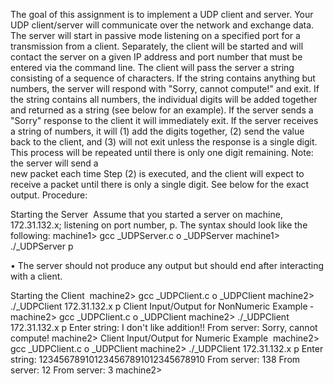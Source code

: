 
The goal of this assignment is to implement a UDP client and server. Your UDP client/server 
will communicate over the network and exchange data. 
The server will start in passive mode listening on a specified port for a transmission from a 
client. Separately, the client will be started and will contact the server on a given IP address 
and port number that must be entered via the command line. The client will pass the server 
a string consisting of a sequence of characters. If the string contains anything but numbers, 
the server will respond with "Sorry, cannot compute!" and exit. If the string contains all 
numbers, the individual digits will be added together and returned as a string (see below 
for an example). If the server sends a "Sorry" response to the client it will immediately exit. 
If the server receives a string of numbers, it will (1) add the digits together, (2) send the 
value back to the client, and (3) will not exit unless the response is a single digit. This 
process will be repeated until there is only one digit remaining. Note: the server will send a  
new packet each time Step (2) is executed, and the client will expect to receive a packet 
until there is only a single digit. See below for the exact output. 
Procedure:

Starting the Server ­
Assume that you started a server on machine, 172.31.132.x; listening on port 
number, p. The syntax should look like the following: 
machine1> gcc <RegNo>_UDPServer.c  ­o  <RegNo>_UDPServer
machine1> ./<RegNo>_UDPServer  p

• The server should not produce any output but should end after interacting 
with a client.
 
Starting the Client ­
machine2> gcc <RegNo>_UDPClient.c  ­o  <RegNo>_UDPClient
machine2> ./<RegNo>_UDPClient  172.31.132.x  p
Client Input/Output for Non­Numeric Example ­
machine2> gcc <RegNo>_UDPClient.c  ­o  <RegNo>_UDPClient
machine2> ./<RegNo>_UDPClient  172.31.132.x  p
Enter string: I don't like addition!! 
From server: Sorry, cannot compute! 
machine2> 
Client Input/Output for Numeric Example ­
machine2> gcc <RegNo>_UDPClient.c  ­o  <RegNo>_UDPClient
machine2> ./<RegNo>_UDPClient  172.31.132.x  p 
Enter string: 123456789101234567891012345678910 
From server: 138 
From server: 12 
From server: 3 
machine2> 
